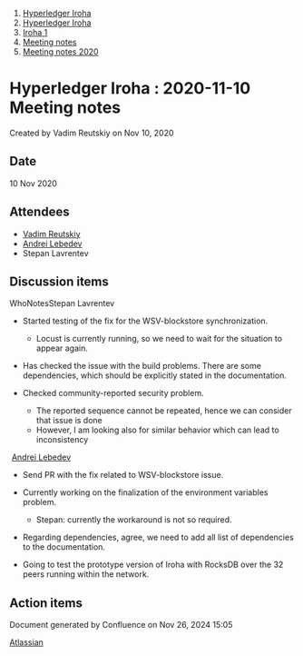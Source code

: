 1. [Hyperledger Iroha](index.html)
2. [Hyperledger Iroha](Hyperledger-Iroha_20873224.html)
3. [Iroha 1](Iroha-1_21015959.html)
4. [Meeting notes](Meeting-notes_21016018.html)
5. [Meeting notes 2020](Meeting-notes-2020_21016022.html)

# Hyperledger Iroha : 2020-11-10 Meeting notes

Created by Vadim Reutskiy on Nov 10, 2020

## Date

10 Nov 2020

## Attendees

- [Vadim Reutskiy](https://lf-hyperledger.atlassian.net/wiki/people/5b8d04b72786fb2bf79a7405?ref=confluence)
- [Andrei Lebedev](https://lf-hyperledger.atlassian.net/wiki/people/557058:c02f1b3d-42e6-4519-ba84-2d0476dccbc9?ref=confluence)
- Stepan Lavrentev

## Discussion items

WhoNotesStepan Lavrentev

- Started testing of the fix for the WSV-blockstore synchronization.
  
  - Locust is currently running, so we need to wait for the situation to appear again.
- Has checked the issue with the build problems. There are some dependencies, which should be explicitly stated in the documentation.
- Checked community-reported security problem.
  
  - The reported sequence cannot be repeated, hence we can consider that issue is done
  - However, I am looking also for similar behavior which can lead to inconsistency

 [Andrei Lebedev](https://lf-hyperledger.atlassian.net/wiki/people/557058:c02f1b3d-42e6-4519-ba84-2d0476dccbc9?ref=confluence)

- Send PR with the fix related to WSV-blockstore issue.
- Currently working on the finalization of the environment variables problem.
  
  - Stepan: currently the workaround is not so required.
- Regarding dependencies, agree, we need to add all list of dependencies to the documentation.
- Going to test the prototype version of Iroha with RocksDB over the 32 peers running within the network.

## Action items

Document generated by Confluence on Nov 26, 2024 15:05

[Atlassian](http://www.atlassian.com/)
